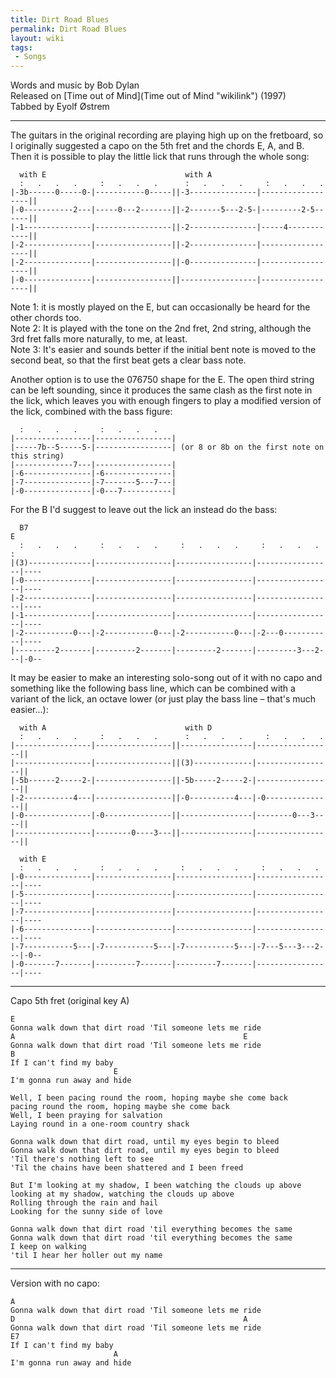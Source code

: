 ```yaml
---
title: Dirt Road Blues
permalink: Dirt Road Blues
layout: wiki
tags:
 - Songs
---
```


Words and music by Bob Dylan  
Released on [Time out of Mind](Time out of Mind "wikilink") (1997)  
Tabbed by Eyolf Østrem

* * * * *

The guitars in the original recording are playing high up on the
fretboard, so I originally suggested a capo on the 5th fret and the
chords E, A, and B. Then it is possible to play the little lick that
runs through the whole song:

      with E                               with A
      :   .   .   .     :   .   .   .      :   .   .   .     :   .   .   .
    |-3b------0-----0-|-----------0-----||-3---------------|------------------||
    |-0-----------2---|-----0---2-------||-2-------5---2-5-|---------2-5------||
    |-1---------------|-----------------||-2---------------|-----4------------||
    |-2---------------|-----------------||-2---------------|------------------||
    |-2---------------|-----------------||-0---------------|------------------||
    |-0---------------|-----------------||-----------------|------------------||

Note 1: it is mostly played on the E, but can occasionally be heard for
the other chords too.  
Note 2: It is played with the tone on the 2nd fret, 2nd string, although
the 3rd fret falls more naturally, to me, at least.  
Note 3: It's easier and sounds better if the initial bent note is moved
to the second beat, so that the first beat gets a clear bass note.

Another option is to use the 076750 shape for the E. The open third
string can be left sounding, since it produces the same clash as the
first note in the lick, which leaves you with enough fingers to play a
modified version of the lick, combined with the bass figure:

      :   .   .   .     :   .   .   .
    |-----------------|-----------------|
    |-----7b--5-----5-|-----------------| (or 8 or 8b on the first note on this string)
    |-------------7---|-----------------|
    |-6---------------|-6---------------|
    |-7---------------|-7-------5---7---|
    |-0---------------|-0---7-----------|

For the B I'd suggest to leave out the lick an instead do the bass:

      B7                                                                      E
      :   .   .   .     :   .   .   .     :   .   .   .     :   .   .   .     :
    |(3)--------------|-----------------|-----------------|-----------------|----
    |-0---------------|-----------------|-----------------|-----------------|----
    |-2---------------|-----------------|-----------------|-----------------|----
    |-1---------------|-----------------|-----------------|-----------------|----
    |-2-----------0---|-2-----------0---|-2-----------0---|-2---0-----------|----
    |---------2-------|---------2-------|---------2-------|---------3---2---|-0--

It may be easier to make an interesting solo-song out of it with no capo
and something like the following bass line, which can be combined with a
variant of the lick, an octave lower (or just play the bass line –
that's much easier...):

      with A                               with D
      :   .   .   .     :   .   .   .      :   .   .   .     :   .   .   .
    |-----------------|-----------------||----------------|-----------------||
    |-----------------|-----------------||(3)-------------|-----------------||
    |-5b------2-----2-|-----------------||-5b-----2-----2-|-----------------||
    |-2-----------4---|-----------------||-0----------4---|-0---------------||
    |-0---------------|-0---------------||----------------|--------0---3----||
    |-----------------|--------0----3---||----------------|-----------------||

      with E
      :   .   .   .     :   .   .   .     :   .   .   .     :   .   .   .
    |-0---------------|-----------------|-----------------|-----------------|----
    |-5---------------|-----------------|-----------------|-----------------|----
    |-7---------------|-----------------|-----------------|-----------------|----
    |-6---------------|-----------------|-----------------|-----------------|----
    |-7-----------5---|-7-----------5---|-7-----------5---|-7---5---3---2---|-0--
    |-0-------7-------|---------7-------|---------7-------|-----------------|----

* * * * *

Capo 5th fret (original key A)

    E
    Gonna walk down that dirt road 'Til someone lets me ride
    A                                                   E
    Gonna walk down that dirt road 'Til someone lets me ride
    B
    If I can't find my baby
                           E
    I'm gonna run away and hide

    Well, I been pacing round the room, hoping maybe she come back
    pacing round the room, hoping maybe she come back
    Well, I been praying for salvation
    Laying round in a one-room country shack

    Gonna walk down that dirt road, until my eyes begin to bleed
    Gonna walk down that dirt road, until my eyes begin to bleed
    'Til there's nothing left to see
    'Til the chains have been shattered and I been freed

    But I'm looking at my shadow, I been watching the clouds up above
    looking at my shadow, watching the clouds up above
    Rolling through the rain and hail
    Looking for the sunny side of love

    Gonna walk down that dirt road 'til everything becomes the same
    Gonna walk down that dirt road 'til everything becomes the same
    I keep on walking
    'til I hear her holler out my name

* * * * *

Version with no capo:

    A
    Gonna walk down that dirt road 'Til someone lets me ride
    D                                                   A
    Gonna walk down that dirt road 'Til someone lets me ride
    E7
    If I can't find my baby
                           A
    I'm gonna run away and hide
